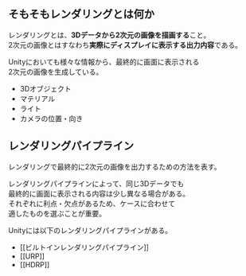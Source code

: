 ## そもそもレンダリングとは何か
レンダリングとは、**3Dデータから2次元の画像を描画する**こと。  
2次元の画像とはすなわち**実際にディスプレイに表示する出力内容**である。

Unityにおいても様々な情報から、最終的に画面に表示される  
2次元の画像を生成している。

* 3Dオブジェクト
* マテリアル
* ライト
* カメラの位置・向き

## レンダリングパイプライン
レンダリングで最終的に2次元の画像を出力するための方法を表す。  

レンダリングパイプラインによって、同じ3Dデータでも  
最終的に画面に表示される内容は少し異なる場合がある。  
それぞれに利点・欠点があるため、ケースに合わせて  
適したものを選ぶことが重要。

Unityには以下のレンダリングパイプラインがある。

* [[ビルトインレンダリングパイプライン]]
* [[URP]]
* [[HDRP]]
